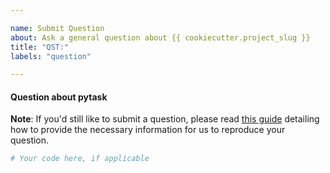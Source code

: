 ```yaml
---

name: Submit Question
about: Ask a general question about {{ cookiecutter.project_slug }}
title: "QST:"
labels: "question"

---
```


#### Question about pytask

**Note**: If you'd still like to submit a question, please read [this guide](
https://matthewrocklin.com/blog/work/2018/02/28/minimal-bug-reports) detailing how to
provide the necessary information for us to reproduce your question.

```python
# Your code here, if applicable
```
